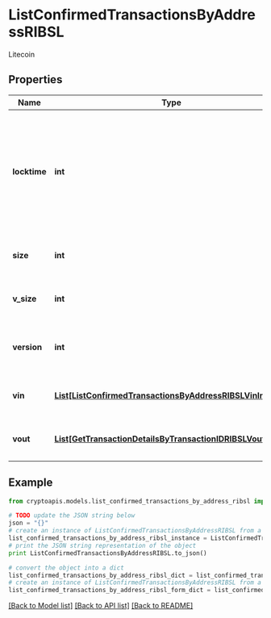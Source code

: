 # ListConfirmedTransactionsByAddressRIBSL

Litecoin

## Properties
Name | Type | Description | Notes
------------ | ------------- | ------------- | -------------
**locktime** | **int** | Represents the locktime on the transaction on the specific blockchain, i.e. the blockheight at which the transaction is valid. | 
**size** | **int** | Represents the total size of this transaction. | 
**v_size** | **int** | Represents the virtual size of this transaction. | 
**version** | **int** | Represents the transaction&#39;s version number. | 
**vin** | [**List[ListConfirmedTransactionsByAddressRIBSLVinInner]**](ListConfirmedTransactionsByAddressRIBSLVinInner.md) | Represents the transaction inputs. | 
**vout** | [**List[GetTransactionDetailsByTransactionIDRIBSLVoutInner]**](GetTransactionDetailsByTransactionIDRIBSLVoutInner.md) | Represents the transaction outputs. | 

## Example

```python
from cryptoapis.models.list_confirmed_transactions_by_address_ribsl import ListConfirmedTransactionsByAddressRIBSL

# TODO update the JSON string below
json = "{}"
# create an instance of ListConfirmedTransactionsByAddressRIBSL from a JSON string
list_confirmed_transactions_by_address_ribsl_instance = ListConfirmedTransactionsByAddressRIBSL.from_json(json)
# print the JSON string representation of the object
print ListConfirmedTransactionsByAddressRIBSL.to_json()

# convert the object into a dict
list_confirmed_transactions_by_address_ribsl_dict = list_confirmed_transactions_by_address_ribsl_instance.to_dict()
# create an instance of ListConfirmedTransactionsByAddressRIBSL from a dict
list_confirmed_transactions_by_address_ribsl_form_dict = list_confirmed_transactions_by_address_ribsl.from_dict(list_confirmed_transactions_by_address_ribsl_dict)
```
[[Back to Model list]](../README.md#documentation-for-models) [[Back to API list]](../README.md#documentation-for-api-endpoints) [[Back to README]](../README.md)


